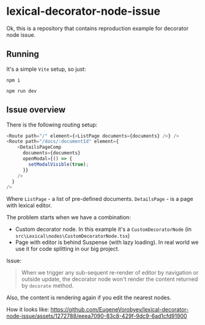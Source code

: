 # lexical-decorator-node-issue

Ok, this is a repository that contains reproduction example for decorator node issue.

## Running

It's a simple `Vite` setup, so just:

`npm i` 

`npm run dev`

## Issue overview

There is the following routing setup:

```js
<Route path="/" element={<ListPage documents={documents} />} />
<Route path="/docs/:documentId" element={
    <DetailsPageComp
      documents={documents}
      openModal={() => {
        setModalVisible(true);
      }}
    />
  }
/>
```

Where `ListPage` - a list of pre-defined documents. `DetailsPage` - is a page with lexical editor.

The problem starts when we have a combination:
- Custom decorator node. In this example it's a `CustomDecoratorNode` (in `src\Lexical\nodes\CustomDecoratorNode.tsx`)
- Page with editor is behind Suspense (with lazy loading). In real world we use it for code splitting in our big project.

Issue:
> When we trigger any sub-sequent re-render of editor by navigation or outside update, the decorator node won't render the content returned by `decorate` method.

Also, the content is rendering again if you edit the nearest nodes.

How it looks like:
https://github.com/EugeneVorobyev/lexical-decorator-node-issue/assets/1272788/eeea7090-83c8-429f-9dc9-6ad1cfd91900

